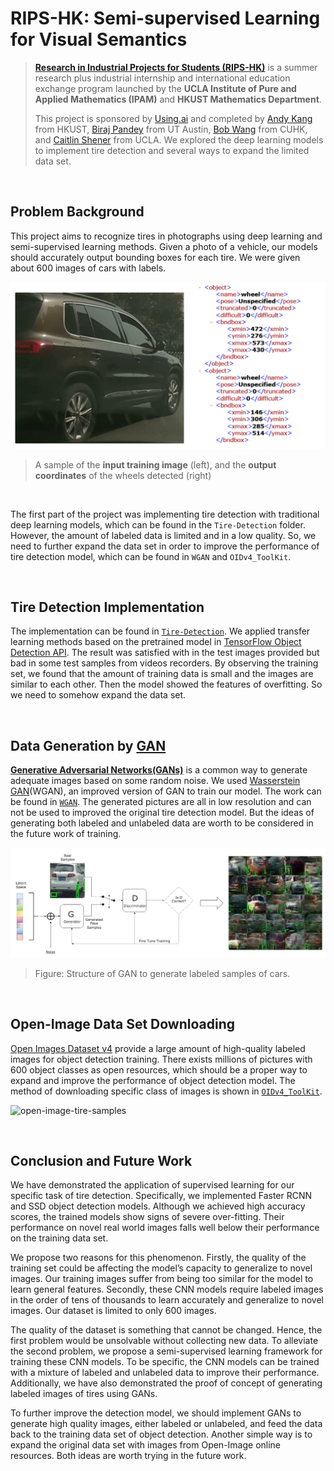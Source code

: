 # RIPS-HK: Semi-supervised Learning for Visual Semantics
> [**Research in Industrial Projects for Students (RIPS-HK)**](https://www.math.ust.hk/~rips/ripshk.html) is a summer research plus industrial internship and international education exchange program launched by the **UCLA Institute of Pure and Applied Mathematics (IPAM)** and **HKUST Mathematics Department**.
>
> This project is sponsored by [Using.ai](https://using.ai/) and completed by [Andy Kang](https://github.com/AndyKANG98) from HKUST, [Biraj Pandey](https://github.com/birajpandey) from UT Austin, [Bob Wang](https://github.com/bobwzy) from CUHK, and [Caitlin Shener](https://github.com/caitlinosh) from UCLA. We explored the deep learning models to implement tire detection and several ways to expand the limited data set.

<br>

## Problem Background

This project aims to recognize tires in photographs using deep learning and semi-supervised
learning methods. Given a photo of a vehicle, our models should accurately output bounding
boxes for each tire. We were given about 600 images of cars with labels.

![wheel_sample_img](./data/wheel_sample_img.png)

> A sample of the **input training image** (left), and the **output coordinates** of the
> wheels detected (right) 

<br>

The first part of the project was implementing tire detection with traditional deep learning models, which can be found in the `Tire-Detection`  folder. However, the amount of labeled data is limited and in a low quality. So, we need to further expand the data set in order to improve the performance of tire detection model, which can be found in `WGAN` and `OIDv4_ToolKit`.

<br>

## Tire Detection Implementation

The implementation can be found in [`Tire-Detection`](./Tire-Detection). We applied transfer learning methods based on the pretrained model in [TensorFlow Object Detection API](https://github.com/tensorflow/models/tree/master/research/object_detection). The result was satisfied with in the test images provided but bad in some test samples from videos recorders. By observing the training set, we found that the amount of training data is small and the images are similar to each other. Then the model showed the features of overfitting. So we need to somehow expand the data set.

<br>

## Data Generation by [GAN](https://arxiv.org/abs/1406.2661)

[**Generative Adversarial Networks(GANs)**](https://arxiv.org/abs/1406.2661) is a common way to generate adequate images based on some random noise. We used [Wasserstein GAN](https://arxiv.org/abs/1701.07875)(WGAN), an improved version of GAN to train our model. The work can be found in [`WGAN`](./WGAN). The generated pictures are all in low resolution and can not be used to improved the original tire detection model. But the ideas of generating both labeled and unlabeled data are worth to be considered in the future work of training.

![GAN_structure](./WGAN/GAN_structure.png)

> Figure: Structure of GAN to generate labeled samples of cars.

<br>

## Open-Image Data Set Downloading

 [Open Images Dataset v4](https://storage.googleapis.com/openimages/web/index.html) provide a large amount of high-quality labeled images for object detection training. There exists millions of pictures with 600 object classes as open resources, which should be a proper way to expand and improve the performance of object detection model. The method of downloading specific class of images is shown in [`OIDv4_ToolKit`](./OIDv4_ToolKit).

![open-image-tire-samples](./OIDv4_ToolKit/open-image-tire-samples.png)

<br>

## Conclusion and Future Work

We have demonstrated the application of supervised learning for our specific task of tire detection. Specifically, we implemented Faster RCNN and SSD object detection models. Although we achieved high accuracy scores, the trained models show signs of severe over-fitting. Their performance on novel real world images falls well below their performance on the training data set. 

We propose two reasons for this phenomenon. Firstly, the quality of the training set could be affecting the model’s capacity to generalize to novel images. Our training images suffer from being too similar for the model to learn general features. Secondly, these CNN models require labeled images in the order of tens of thousands to learn accurately and generalize to novel images. Our dataset is limited to only 600 images. 

The quality of the dataset is something that cannot be changed. Hence, the first problem would be unsolvable without collecting new data. To alleviate the second problem, we propose a semi-supervised learning framework for training these CNN models. To be specific, the CNN models can be trained with a mixture of labeled and unlabeled data to improve their performance. Additionally, we have also demonstrated the proof of concept of generating labeled images of tires using GANs. 

To further improve the detection model, we should implement GANs to generate high quality images, either labeled or unlabeled, and feed the data back to the training data set of object detection. Another simple way is to expand the original data set with images from Open-Image online resources. Both ideas are worth trying in the future work.